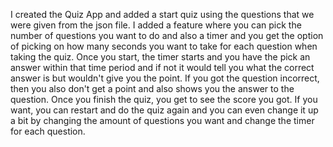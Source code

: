 I created the Quiz App and added a start quiz using the questions that we were given from the json file. I added a feature where you can pick the number of questions you want to do and also a timer and you get the option of picking on how many seconds you want to take for each question when taking the quiz. Once you start, the timer starts and you have the pick an answer within that time period and if not it would tell you what the correct answer is but wouldn't give you the point. If you got the question incorrect, then you also don't get a point and also shows you the answer to the question. Once you finish the quiz, you get to see the score you got. If you want, you can restart and do the quiz again and you can even change it up a bit by changing the amount of questions you want and change the timer for each question.

